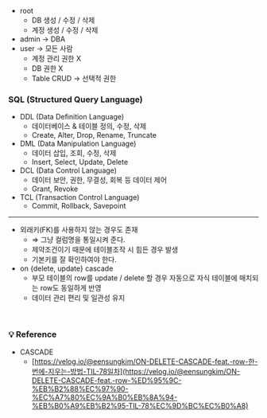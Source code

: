 - root
    - DB 생성 / 수정 / 삭제
    - 계정 생성 / 수정 / 삭제
- admin → DBA
- user → 모든 사람
    - 계정 관리 권한 X
    - DB 권한 X
    - Table CRUD → 선택적 권한

### SQL (Structured Query Language)

- DDL (Data Definition Language)
    - 데이터베이스 & 테이블 정의, 수정, 삭제
    - Create, Alter, Drop, Rename, Truncate
- DML (Data Manipulation Language)
    - 데이터 삽입, 조회, 수정, 삭제
    - Insert, Select, Update, Delete
- DCL (Data Control Language)
    - 데이터 보안, 권한, 무결성, 회복 등 데이터 제어
    - Grant, Revoke
- TCL (Transaction Control Language)
    - Commit, Rollback, Savepoint

---

- 외래키(FK)를 사용하지 않는 경우도 존재
    - ⇒ 그냥 컬럼명을 통일시켜 준다.
    - 제약조건이기 때문에 테이블조작 시 힘든 경우 발생
    - 기본키를 잘 확인하여야 한다.
- on {delete, update} cascade
    - 부모 테이블의 row를 update / delete 할 경우 자동으로 자식 테이블에 매치되는 row도 동일하게 반영
    - 데이터 관리 편리 및 일관성 유지

</br>

### 💡 Reference


- CASCADE
    - [https://velog.io/@eensungkim/ON-DELETE-CASCADE-feat.-row-한-번에-지우는-방법-TIL-78일차](https://velog.io/@eensungkim/ON-DELETE-CASCADE-feat.-row-%ED%95%9C-%EB%B2%88%EC%97%90-%EC%A7%80%EC%9A%B0%EB%8A%94-%EB%B0%A9%EB%B2%95-TIL-78%EC%9D%BC%EC%B0%A8)